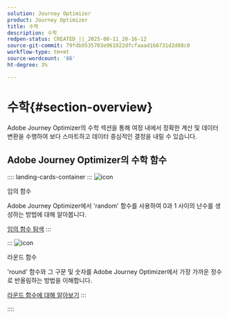 ```yaml
---
solution: Journey Optimizer
product: Journey Optimizer
title: 수학
description: 수학
redpen-status: CREATED_||_2025-08-11_20-16-12
source-git-commit: 79fdb9535703e961922dfcfaaad1b6731d2d88c0
workflow-type: tm+mt
source-wordcount: '86'
ht-degree: 3%

---
```



# 수학{#section-overview}

Adobe Journey Optimizer의 수학 섹션을 통해 여정 내에서 정확한 계산 및 데이터 변환을 수행하여 보다 스마트하고 데이터 중심적인 결정을 내릴 수 있습니다.

## Adobe Journey Optimizer의 수학 함수

:::: landing-cards-container
:::
![icon](https://cdn.experienceleague.adobe.com/icons/code-branch.svg)

임의 함수

Adobe Journey Optimizer에서 &#39;random&#39; 함수를 사용하여 0과 1 사이의 난수를 생성하는 방법에 대해 알아봅니다.

[임의 함수 탐색](../using/building-journeys/functions/functionrandom.md)
:::

:::
![icon](https://cdn.experienceleague.adobe.com/icons/code-branch.svg)

라운드 함수

&#39;round&#39; 함수와 그 구문 및 숫자를 Adobe Journey Optimizer에서 가장 가까운 정수로 반올림하는 방법을 이해합니다.

[라운드 함수에 대해 알아보기](../using/building-journeys/functions/functionround.md)
:::

::::
